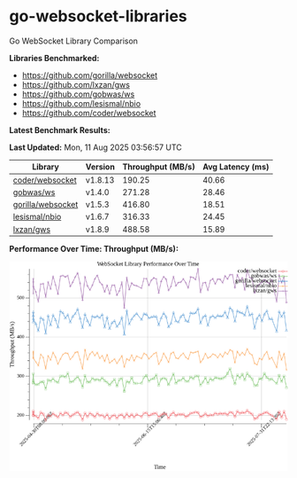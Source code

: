 # go-websocket-libraries

Go WebSocket Library Comparison

**Libraries Benchmarked:**

- https://github.com/gorilla/websocket
- https://github.com/lxzan/gws
- https://github.com/gobwas/ws
- https://github.com/lesismal/nbio
- https://github.com/coder/websocket

**Latest Benchmark Results:**

<!-- BENCHMARK_TABLE_START -->
**Last Updated:** Mon, 11 Aug 2025 03:56:57 UTC

| Library                                         | Version         | Throughput (MB/s) | Avg Latency (ms) |
| ----------------------------------------------- | --------------- | ----------------- | ---------------- |
| [coder/websocket](https://github.com/coder/websocket) | v1.8.13 | 190.25 | 40.66 |
| [gobwas/ws](https://github.com/gobwas/ws) | v1.4.0 | 271.28 | 28.46 |
| [gorilla/websocket](https://github.com/gorilla/websocket) | v1.5.3 | 416.80 | 18.51 |
| [lesismal/nbio](https://github.com/lesismal/nbio) | v1.6.7 | 316.33 | 24.45 |
| [lxzan/gws](https://github.com/lxzan/gws) | v1.8.9 | 488.58 | 15.89 |
<!-- BENCHMARK_TABLE_END -->

**Performance Over Time: Throughput (MB/s):**

![Benchmark Performance Graph](benchmark_performance.png)